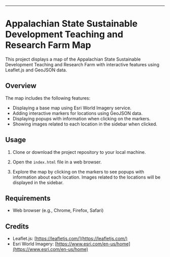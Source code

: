 

---

# Appalachian State Sustainable Development Teaching and Research Farm Map

This project displays a map of the Appalachian State Sustainable Development Teaching and Research Farm with interactive features using Leaflet.js and GeoJSON data.

## Overview

The map includes the following features:

- Displaying a base map using Esri World Imagery service.
- Adding interactive markers for locations using GeoJSON data.
- Displaying popups with information when clicking on the markers.
- Showing images related to each location in the sidebar when clicked.

## Usage

1. Clone or download the project repository to your local machine.

2. Open the `index.html` file in a web browser.

3. Explore the map by clicking on the markers to see popups with information about each location. Images related to the locations will be displayed in the sidebar.

## Requirements

- Web browser (e.g., Chrome, Firefox, Safari)

## Credits

- Leaflet.js: [https://leafletjs.com/](https://leafletjs.com/)
- Esri World Imagery: [https://www.esri.com/en-us/home](https://www.esri.com/en-us/home)

